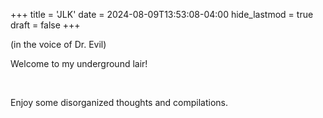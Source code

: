 +++
title = 'JLK'
date = 2024-08-09T13:53:08-04:00
hide_lastmod = true
draft = false
+++

(in the voice of Dr. Evil)

Welcome to my underground lair!

<br>

Enjoy some disorganized thoughts and compilations.
